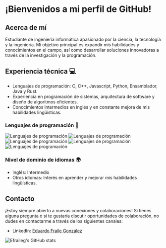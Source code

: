 # ¡Bienvenidos a mi perfil de GitHub!

## Acerca de mí

Estudiante de ingeniería informática apasionado por la ciencia, la tecnología y la ingeniería. Mi objetivo principal es expandir mis habilidades y conocimientos en el campo, así como desarrollar soluciones innovadoras a través de la investigación y la programación.

## Experiencia técnica 💻

- Lenguajes de programación: C, C++, Javascript, Python, Ensamblador, Java y Rust.
- Experiencia en programación de sistemas, arquitectura de software y diseño de algoritmos eficientes.
- Conocimientos intermedios en inglés y en constante mejora de mis habilidades lingüísticas.

### Lenguajes de programación 🚀

![Lenguajes de programación](https://img.shields.io/badge/C/C++-45%25-blueviolet?style=for-the-badge&logo=cplusplus)
![Lenguajes de programación](https://img.shields.io/badge/Python-25%25-orange?style=for-the-badge&logo=python)
![Lenguajes de programación](https://img.shields.io/badge/Javascript-20%25-critical?style=for-the-badge&logo=javascript)
![Lenguajes de programación](https://img.shields.io/badge/Ensamblador-5%25-brightgreen?style=for-the-badge&logo=assembly)
![Lenguajes de programación](https://img.shields.io/badge/Rust-5%25-success?style=for-the-badge&logo=rust)

### Nivel de dominio de idiomas 🌍

- Inglés: Intermedio
- Otros idiomas: Interés en aprender y mejorar mis habilidades lingüísticas.

## Contacto

¡Estoy siempre abierto a nuevas conexiones y colaboraciones! Si tienes alguna pregunta o si te gustaría discutir oportunidades de colaboración, no dudes en contactarme a través de los siguientes canales:

- LinkedIn: [Eduardo Fraile González](https://www.linkedin.com/in/eduardo-fraile-gonzález-749361246/)

![Efraileg's GitHub stats](https://github-readme-stats.vercel.app/api?username=Efraileg&count_private=true&show_icons=true&theme=radical&show_icons=true)

